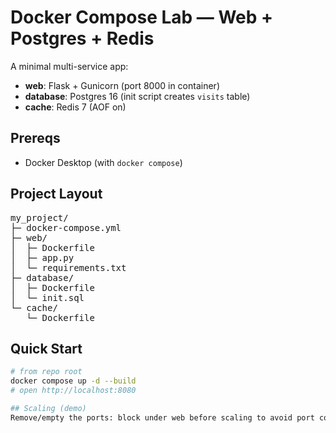 # Docker Compose Lab — Web + Postgres + Redis

A minimal multi-service app:
- **web**: Flask + Gunicorn (port 8000 in container)
- **database**: Postgres 16 (init script creates `visits` table)
- **cache**: Redis 7 (AOF on)

## Prereqs
- Docker Desktop (with `docker compose`)

## Project Layout

<pre>
my_project/
├─ docker-compose.yml
├─ web/
│  ├─ Dockerfile
│  ├─ app.py
│  └─ requirements.txt
├─ database/
│  ├─ Dockerfile
│  └─ init.sql
└─ cache/
   └─ Dockerfile
</pre>



## Quick Start
```bash
# from repo root
docker compose up -d --build
# open http://localhost:8080

## Scaling (demo)
Remove/empty the ports: block under web before scaling to avoid port conflicts.

